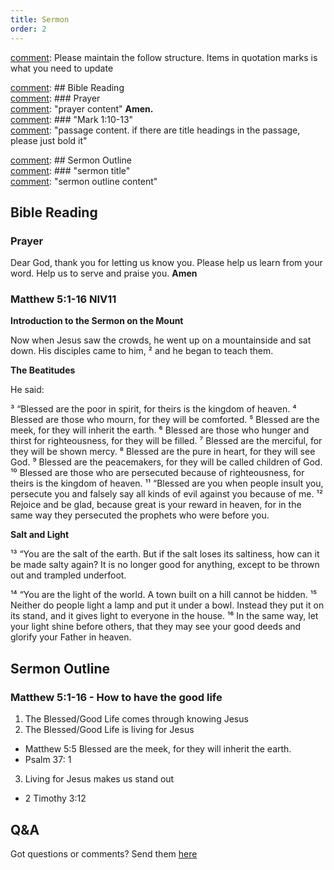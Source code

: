 ```yaml
---
title: Sermon 
order: 2
---
```


[comment]: Please maintain the follow structure. Items in quotation marks is what you need to update

[comment]: ## Bible Reading  
[comment]: ### Prayer  
[comment]: "prayer content"  **Amen.**  
[comment]:  ### "Mark 1:10-13"  
[comment]: "passage content. if there are title headings in the passage, please just bold it"  

[comment]: ## Sermon Outline  
[comment]: ### "sermon title"  
[comment]: "sermon outline content"  

[comment]: ------------------------------------------------------------------------------------
## Bible Reading
### Prayer
Dear God, thank you for letting us know you. Please help us learn from your word. Help us to serve and praise you. **Amen**

### Matthew 5:1-16 NIV11

**Introduction to the Sermon on the Mount**

Now when Jesus saw the crowds, he went up on a mountainside and sat down. His disciples came to him, ² and he began to teach them.

**The Beatitudes**

He said:

³ “Blessed are the poor in spirit,
for theirs is the kingdom of heaven.
⁴ Blessed are those who mourn,
for they will be comforted.
⁵ Blessed are the meek,
for they will inherit the earth.
⁶ Blessed are those who hunger and thirst for righteousness,
for they will be filled.
⁷ Blessed are the merciful,
for they will be shown mercy.
⁸ Blessed are the pure in heart,
for they will see God.
⁹ Blessed are the peacemakers,
for they will be called children of God.
¹⁰ Blessed are those who are persecuted because of righteousness,
for theirs is the kingdom of heaven.
¹¹ “Blessed are you when people insult you, persecute you and falsely say all kinds of evil against you because of me. ¹² Rejoice and be glad, because great is your reward in heaven, for in the same way they persecuted the prophets who were before you.

**Salt and Light**

¹³ “You are the salt of the earth. But if the salt loses its saltiness, how can it be made salty again? It is no longer good for anything, except to be thrown out and trampled underfoot.

¹⁴ “You are the light of the world. A town built on a hill cannot be hidden. ¹⁵ Neither do people light a lamp and put it under a bowl. Instead they put it on its stand, and it gives light to everyone in the house. ¹⁶ In the same way, let your light shine before others, that they may see your good deeds and glorify your Father in heaven.

## Sermon Outline
### Matthew 5:1-16 - How to have the good life

1. The Blessed/Good Life comes through knowing Jesus
2.  The Blessed/Good Life is living for Jesus
- Matthew 5:5 Blessed are the meek, for they will inherit the earth.
- Psalm 37: 1
3. Living for Jesus makes us stand out
- 2 Timothy 3:12



## Q&A
Got questions or comments? Send them [here](https://tinyurl.com/SGHACQuestionsAnswers)

